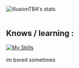 ![illusionTBA's stats](https://github-readme-stats.vercel.app/api?username=illusionTBA&show_icons=true&theme=monokai)
<br>
<br>
## Knows / learning :
[![My Skills](https://skillicons.dev/icons?i=js,html,css,nodejs,bots,stackoverflow)](https://github.com/illusionTBA)
<br>
<br>
im bored sometimes
